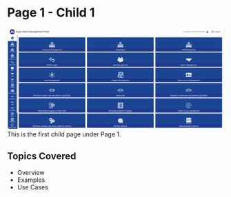 # Page 1 - Child 1

![Testing Dashboard](../assets/servicePortalhomepage.png)
This is the first child page under Page 1.

## Topics Covered

- Overview
- Examples
- Use Cases